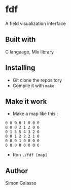 # fdf
A field visualization interface
## Built with
C language, Mlx library
## Installing
- Git clone the repository
- Compile it with `make`
## Make it work
- Make a map like this :
```
0 0 0 0 1 0 0 0
0 0 0 2 1 2 0 0
0 1 5 5 4 3 2 0
0 0 1 2 2 2 1 0
0 0 0 1 0 0 0 0
0 0 0 0 0 0 0 0
```
- Run `./fdf [map]`
## Author
Simon Galasso
